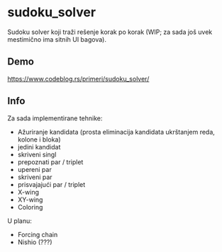 # sudoku_solver

Sudoku solver koji traži rešenje korak po korak (WIP; za sada još uvek mestimično ima sitnih UI bagova).

## Demo

https://www.codeblog.rs/primeri/sudoku_solver/

## Info

Za sada implementirane tehnike:

- Ažuriranje kandidata (prosta eliminacija kandidata ukrštanjem reda, kolone i bloka)
- jedini kandidat
- skriveni singl
- prepoznati par / triplet
- upereni par
- skriveni par
- prisvajajući par / triplet
- X-wing
- XY-wing
- Coloring
 
U planu:

- Forcing chain
- Nishio (???)
